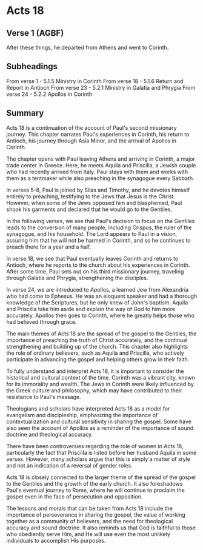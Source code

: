 # Acts 18

## Verse 1 (AGBF)

After these things, he departed from Athens and went to Corinth.

## Subheadings

From verse 1 - 5.1.5 Ministry in Corinth
From verse 18 - 5.1.6 Return and Report in Antioch
From verse 23 - 5.2.1 Ministry in Galatia and Phrygia
From verse 24 - 5.2.2 Apollos in Corinth

## Summary

Acts 18 is a continuation of the account of Paul's second missionary journey. This chapter narrates Paul's experiences in Corinth, his return to Antioch, his journey through Asia Minor, and the arrival of Apollos in Corinth.

The chapter opens with Paul leaving Athens and arriving in Corinth, a major trade center in Greece. Here, he meets Aquila and Priscilla, a Jewish couple who had recently arrived from Italy. Paul stays with them and works with them as a tentmaker while also preaching in the synagogue every Sabbath.

In verses 5-8, Paul is joined by Silas and Timothy, and he devotes himself entirely to preaching, testifying to the Jews that Jesus is the Christ. However, when some of the Jews opposed him and blasphemed, Paul shook his garments and declared that he would go to the Gentiles.

In the following verses, we see that Paul's decision to focus on the Gentiles leads to the conversion of many people, including Crispus, the ruler of the synagogue, and his household. The Lord appears to Paul in a vision, assuring him that he will not be harmed in Corinth, and so he continues to preach there for a year and a half.

In verse 18, we see that Paul eventually leaves Corinth and returns to Antioch, where he reports to the church about his experiences in Corinth. After some time, Paul sets out on his third missionary journey, traveling through Galatia and Phrygia, strengthening the disciples.

In verse 24, we are introduced to Apollos, a learned Jew from Alexandria who had come to Ephesus. He was an eloquent speaker and had a thorough knowledge of the Scriptures, but he only knew of John's baptism. Aquila and Priscilla take him aside and explain the way of God to him more accurately. Apollos then goes to Corinth, where he greatly helps those who had believed through grace.

The main themes of Acts 18 are the spread of the gospel to the Gentiles, the importance of preaching the truth of Christ accurately, and the continual strengthening and building up of the church. This chapter also highlights the role of ordinary believers, such as Aquila and Priscilla, who actively participate in advancing the gospel and helping others grow in their faith.

To fully understand and interpret Acts 18, it is important to consider the historical and cultural context of the time. Corinth was a vibrant city, known for its immorality and wealth. The Jews in Corinth were likely influenced by the Greek culture and philosophy, which may have contributed to their resistance to Paul's message.

Theologians and scholars have interpreted Acts 18 as a model for evangelism and discipleship, emphasizing the importance of contextualization and cultural sensitivity in sharing the gospel. Some have also seen the account of Apollos as a reminder of the importance of sound doctrine and theological accuracy.

There have been controversies regarding the role of women in Acts 18, particularly the fact that Priscilla is listed before her husband Aquila in some verses. However, many scholars argue that this is simply a matter of style and not an indication of a reversal of gender roles.

Acts 18 is closely connected to the larger theme of the spread of the gospel to the Gentiles and the growth of the early church. It also foreshadows Paul's eventual journey to Rome, where he will continue to proclaim the gospel even in the face of persecution and opposition.

The lessons and morals that can be taken from Acts 18 include the importance of perseverance in sharing the gospel, the value of working together as a community of believers, and the need for theological accuracy and sound doctrine. It also reminds us that God is faithful to those who obediently serve Him, and He will use even the most unlikely individuals to accomplish His purposes.